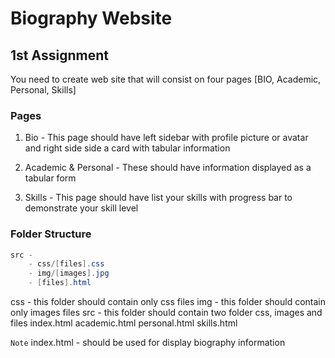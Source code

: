 # Biography Website

## 1st Assignment

You need to create web site that will consist on four pages [BIO, Academic, Personal, Skills]

### Pages

1. Bio - This page should have left sidebar with profile picture or avatar and right side side a card with tabular information

2. Academic & Personal - These should have information displayed as a tabular form

3. Skills - This page should have list your skills with progress bar to demonstrate your skill level

### Folder Structure

``` java
src -
    - css/[files].css
    - img/[images].jpg
    - [files].html
 ```

css - this folder should contain only css files
img - this folder should contain only images files
src - this folder should contain two folder css, images and files index.html academic.html personal.html skills.html

```Note```
index.html - should be used for display biography information
